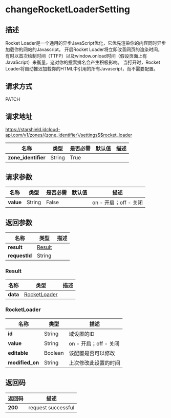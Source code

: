 # changeRocketLoaderSetting


## 描述
Rocket Loader是一个通用的异步JavaScript优化，它优先渲染你的内容同时异步加载你的网站的Javascript。
开启Rocket Loader将立即改善网页的渲染时间，有时以首次绘制时间（TTFP）以及window.onload时间（假设页面上有JavaScript）来衡量，这对你的搜索排名会产生积极影响。
当打开时，Rocket Loader将自动推迟加载你的HTML中引用的所有Javascript，而不需要配置。


## 请求方式
PATCH

## 请求地址
https://starshield.jdcloud-api.com/v1/zones/{zone_identifier}/settings$$rocket_loader

|名称|类型|是否必需|默认值|描述|
|---|---|---|---|---|
|**zone_identifier**|String|True| | |

## 请求参数
|名称|类型|是否必需|默认值|描述|
|---|---|---|---|---|
|**value**|String|False| |on - 开启；off - 关闭|


## 返回参数
|名称|类型|描述|
|---|---|---|
|**result**|[Result](#result)| |
|**requestId**|String| |

### <div id="Result">Result</div>
|名称|类型|描述|
|---|---|---|
|**data**|[RocketLoader](#rocketloader)| |
### <div id="RocketLoader">RocketLoader</div>
|名称|类型|描述|
|---|---|---|
|**id**|String|域设置的ID|
|**value**|String|on - 开启；off - 关闭|
|**editable**|Boolean|该配置是否可以修改|
|**modified_on**|String|上次修改此设置的时间|

## 返回码
|返回码|描述|
|---|---|
|**200**|request successful|
